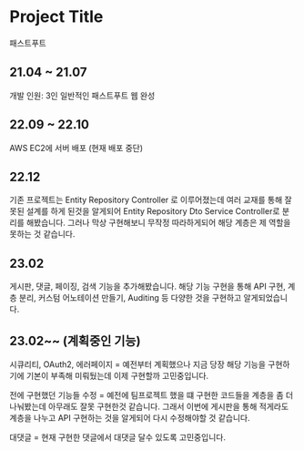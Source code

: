 # Project Title

패스트푸트 

## 21.04 ~ 21.07 
개발 인원: 3인
일반적인 패스트푸트 웹 완성

## 22.09 ~ 22.10
AWS EC2에 서버 배포 (현재 배포 중단)

## 22.12 
기존 프로젝트는 Entity Repository Controller 로 이루어졌는데 여러 교재를 통해 잘못된 설계를 하게 된것을 알게되어 
Entity Repository Dto Service Controller로 분리를 해봤습니다.
그러나 막상 구현해보니 무작정 따라하게되어 해당 계층은 제 역할을 못하는 것 같습니다.

## 23.02
게시판, 댓글, 페이징, 검색 기능을 추가해봤습니다.
해당 기능 구현을 통해 API 구현, 계층 분리, 커스텀 어노테이션 만들기, Auditing 등 다양한 것을 구현하고 알게되었습니다.

## 23.02~~ (계획중인 기능)
시큐리티, OAuth2, 에러페이지
= 예전부터 계획했으나 지금 당장 해당 기능을 구현하기에 기본이 부족해 미뤄뒀는데 이제 구현할까 고민중입니다.

전에 구현했던 기능들 수정
= 예전에 팀프로젝트 했을 떄 구현한 코드들을 계층을 좀 더 나눠봤는데 아무래도 잘못 구현한것 같습니다.
그래서 이번에 게시판을 통해 적게라도 계층을 나누고 API 구현하는 것을 알게되어 다시 수정해야할 것 같습니다.

대댓글
= 현재 구현한 댓글에서 대댓글 달수 있도록 고민중입니다.
